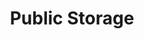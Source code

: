 ---
title: "Public Storage"
url: /portland/public-storage-southeast-division-place/
shop: Mieten
---